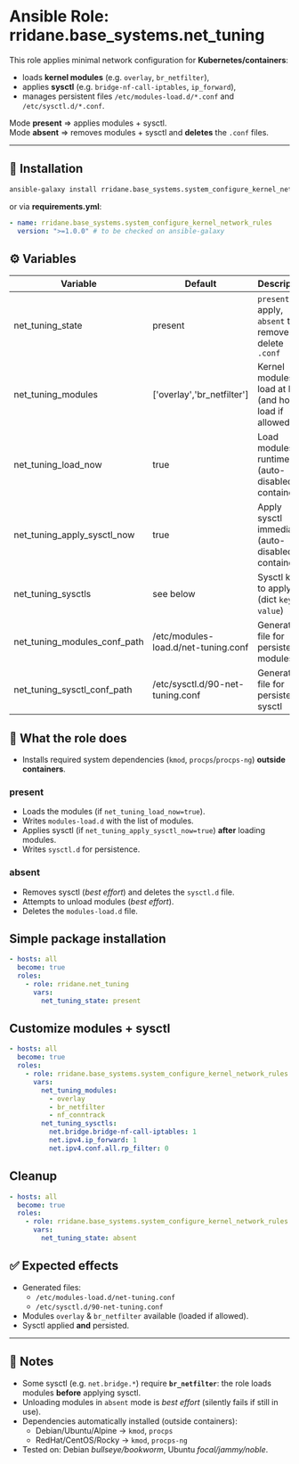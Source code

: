 # Ansible Role: rridane.base_systems.net_tuning

This role applies minimal network configuration for **Kubernetes/containers**:
- loads **kernel modules** (e.g. `overlay`, `br_netfilter`),
- applies **sysctl** (e.g. `bridge-nf-call-iptables`, `ip_forward`),
- manages persistent files `/etc/modules-load.d/*.conf` and `/etc/sysctl.d/*.conf`.

Mode **present** ⇒ applies modules + sysctl.  
Mode **absent** ⇒ removes modules + sysctl and **deletes** the `.conf` files.

---

## 🚀 Installation

```bash
ansible-galaxy install rridane.base_systems.system_configure_kernel_network_rules
```

or via **requirements.yml**:

```yaml
- name: rridane.base_systems.system_configure_kernel_network_rules
  version: ">=1.0.0" # to be checked on ansible-galaxy
```

## ⚙️ Variables

| Variable                     | Default                                | Description |
|------------------------------|----------------------------------------|-------------|
| net_tuning_state             | present                                | `present` to apply, `absent` to remove and delete `.conf` |
| net_tuning_modules           | ['overlay','br_netfilter']             | Kernel modules to load at boot (and hot-load if allowed) |
| net_tuning_load_now          | true                                   | Load modules at runtime (auto-disabled in container) |
| net_tuning_apply_sysctl_now  | true                                   | Apply sysctl immediately (auto-disabled in container) |
| net_tuning_sysctls           | see below                              | Sysctl keys to apply (dict `key: value`) |
| net_tuning_modules_conf_path | /etc/modules-load.d/net-tuning.conf    | Generated file for persistent modules |
| net_tuning_sysctl_conf_path  | /etc/sysctl.d/90-net-tuning.conf       | Generated file for persistent sysctl |

## 🧩 What the role does

- Installs required system dependencies (`kmod`, `procps`/`procps-ng`) **outside containers**.

### present

- Loads the modules (if `net_tuning_load_now=true`).
- Writes `modules-load.d` with the list of modules.
- Applies sysctl (if `net_tuning_apply_sysctl_now=true`) **after** loading modules.
- Writes `sysctl.d` for persistence.

### absent

- Removes sysctl (*best effort*) and deletes the `sysctl.d` file.
- Attempts to unload modules (*best effort*).
- Deletes the `modules-load.d` file.

## Simple package installation

```yaml
- hosts: all
  become: true
  roles:
    - role: rridane.net_tuning
      vars:
        net_tuning_state: present
```

## Customize modules + sysctl

```yaml
- hosts: all
  become: true
  roles:
    - role: rridane.base_systems.system_configure_kernel_network_rules
      vars:
        net_tuning_modules:
          - overlay
          - br_netfilter
          - nf_conntrack
        net_tuning_sysctls:
          net.bridge.bridge-nf-call-iptables: 1
          net.ipv4.ip_forward: 1
          net.ipv4.conf.all.rp_filter: 0
```

## Cleanup

```yaml
- hosts: all
  become: true
  roles:
    - role: rridane.base_systems.system_configure_kernel_network_rules
      vars:
        net_tuning_state: absent
```

## ✅ Expected effects

- Generated files:
    - `/etc/modules-load.d/net-tuning.conf`
    - `/etc/sysctl.d/90-net-tuning.conf`
- Modules `overlay` & `br_netfilter` available (loaded if allowed).
- Sysctl applied **and** persisted.

---

## 📝 Notes

- Some sysctl (e.g. `net.bridge.*`) require **`br_netfilter`**: the role loads modules **before** applying sysctl.
- Unloading modules in `absent` mode is *best effort* (silently fails if still in use).
- Dependencies automatically installed (outside containers):
    - Debian/Ubuntu/Alpine → `kmod`, `procps`
    - RedHat/CentOS/Rocky → `kmod`, `procps-ng`
- Tested on: Debian *bullseye/bookworm*, Ubuntu *focal/jammy/noble*.
